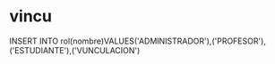# vincu

INSERT INTO rol(nombre)VALUES('ADMINISTRADOR'),('PROFESOR'),('ESTUDIANTE'),('VUNCULACION')
